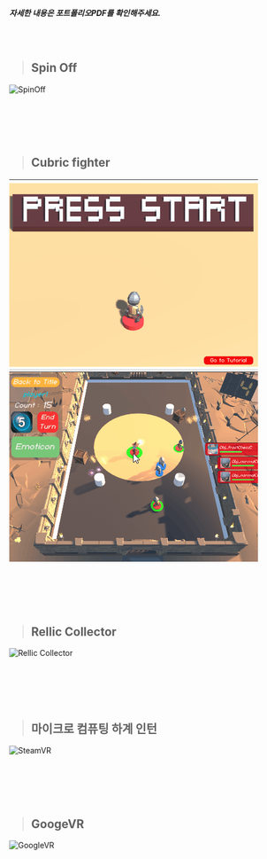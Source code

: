 
***자세한 내용은 포트폴리오PDF를 확인해주세요.***

<br><br>

> ## Spin Off
![SpinOff](Mobile1_full_LOW.gif)

<br><br>
<br><br>

> ## Cubric fighter
![Cubric fighter](Mobile2_full_1_LOW.gif)
![Cubric fighter](Mobile2_full_2_LOW.gif)

<br><br>
<br><br>

> ## Rellic Collector
![Rellic Collector](collection_low.gif)

<br><br>
<br><br>

> ## 마이크로 컴퓨팅 하계 인턴
![SteamVR](VR_full_final.gif)

<br><br>
<br><br>

> ## GoogeVR
![GoogleVR](VRgoogle_full.gif)
